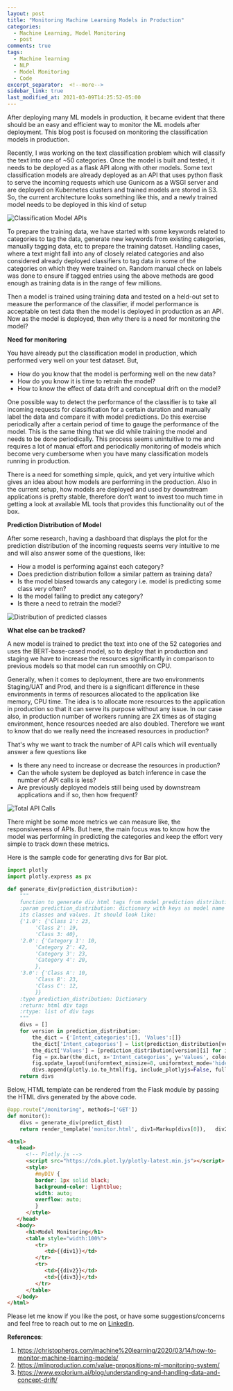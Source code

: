```yaml
---
layout: post
title: "Monitoring Machine Learning Models in Production"
categories:
  - Machine Learning, Model Monitoring
  - post
comments: true
tags:
  - Machine learning
  - NLP
  - Model Monitoring
  - Code
excerpt_separator:  <!--more-->
sidebar_link: true
last_modified_at: 2021-03-09T14:25:52-05:00
---
```


After deploying many ML models in production, it became evident that there should be an easy and efficient way to monitor the ML models after deployment. This blog post is focused on monitoring the classification models in production.

Recently, I was working on the text classification problem which will classify the text into one of ~50 categories. Once the model is built and tested, it needs to be deployed as a flask API along with other models. Some text classification models are already deployed as an API that uses python flask to serve the incoming requests which use Gunicorn as a WSGI server and are deployed on Kubernetes clusters and trained models are stored in S3.<!--more--> So, the current architecture looks something like this, and a newly trained model needs to be deployed in this kind of setup

![Classification Model APIs]({{site.url}}/assets/image/Archicture.jpeg)

To prepare the training data, we have started with some keywords related to categories to tag the data, generate new keywords from existing categories, manually tagging data, etc to prepare the training dataset. Handling cases, where a text might fall into any of closely related categories and also considered already deployed classifiers to tag data in some of the categories on which they were trained on. Random manual check on labels was done to ensure if tagged entries using the above methods are good enough as training data is in the range of few millions.

Then a model is trained using training data and tested on a held-out set to measure the performance of the classifier, if model performance is acceptable on test data then the model is deployed in production as an API. Now as the model is deployed, then why there is a need for monitoring the model?

**Need for monitoring**

You have already put the classification model in production, which performed very well on your test dataset. But,

- How do you know that the model is performing well on the new data?
- How do you know it is time to retrain the model?
- How to know the effect of data drift and conceptual drift on the model?

One possible way to detect the performance of the classifier is to take all incoming requests for classification for a certain duration and manually label the data and compare it with model predictions. Do this exercise periodically after a certain period of time to gauge the performance of the model. This is the same thing that we did while training the model and needs to be done periodically. This process seems unintuitive to me and requires a lot of manual effort and periodically monitoring of models which become very cumbersome when you have many classification models running in production.

There is a need for something simple, quick, and yet very intuitive which gives an idea about how models are performing in the production. Also in the current setup, how models are deployed and used by downstream applications is pretty stable, therefore don’t want to invest too much time in getting a look at available ML tools that provides this functionality out of the box.

**Prediction Distribution of Model**

After some research, having a dashboard that displays the plot for the prediction distribution of the incoming requests seems very intuitive to me and will also answer some of the questions, like:

- How a model is performing against each category?
- Does prediction distribution follow a similar pattern as training data?
- Is the model biased towards any category i.e. model is predicting some class very often?
- Is the model failing to predict any category?
- Is there a need to retrain the model?

![Distribution of predicted classes]({{site.url}}/assets/image/BERT_class_Prediction.png)

**What else can be tracked?**

A new model is trained to predict the text into one of the 52 categories and uses the BERT-base-cased model, so to deploy that in production and staging we have to increase the resources significantly in comparison to previous models so that model can run smoothly on CPU.

Generally, when it comes to deployment, there are two environments Staging/UAT and Prod, and there is a significant difference in these environments in terms of resources allocated to the application like memory, CPU time. The idea is to allocate more resources to the application in production so that it can serve its purpose without any issue. In our case also, in production number of workers running are 2X times as of staging environment, hence resources needed are also doubled. Therefore we want to know that do we really need the increased resources in production?

That's why we want to track the number of API calls which will eventually answer a few questions like

- Is there any need to increase or decrease the resources in production?
- Can the whole system be deployed as batch inference in case the number of API calls is less?
- Are previously deployed models still being used by downstream applications and if so, then how frequent?

![Total API Calls]({{site.url}}/assets/image/API_Calls.png)

There might be some more metrics we can measure like, the responsiveness of APIs. But here, the main focus was to know how the model was performing in predicting the categories and keep the effort very simple to track down these metrics.

Here is the sample code for generating divs for Bar plot.

```python
import plotly
import plotly.express as px

def generate_div(prediction_distribution):
    """
    function to generate div html tags from model prediction distribution dictionary.
    :param prediction_distribution: dictionary with keys as model name and its values as a dictionary having 
    its classes and values. It should look like:
    {'1.0': {'Class 1': 23,
         'Class 2': 19,
         'Class 3: 40},
    '2.0': {'Category 1': 10,
         'Category 2': 42,
         'Category 3': 23,
         'Category 4': 20,
         },
    '3.0': {'Class A': 10,
         'Class B': 23,
         'Class C': 12,
         }}
    :type prediction_distribution: Dictionary
    :return: html div tags
    :rtype: list of div tags
    """
    divs = []
    for version in prediction_distribution:
        the_dict = {'Intent_categories':[], 'Values':[]}
        the_dict['Intent_categories'] = list(prediction_distribution[version].keys())
        the_dict['Values'] = [prediction_distribution[version][i] for i in the_dict['Intent_categories']]
        fig = px.bar(the_dict, x='Intent_categories', y='Values', color='Values',title="Class prediction distribution for model %s"%version)
        fig.update_layout(uniformtext_minsize=8, uniformtext_mode='hide', xaxis_tickangle=45)
        divs.append(plotly.io.to_html(fig, include_plotlyjs=False, full_html=False))
    return divs
```

Below, HTML template can be rendered from the Flask module by passing the HTML divs generated by the above code.

```python
@app.route("/monitoring", methods=['GET'])
def monitor():
    divs = generate_div(predict_dist)
    return render_template('monitor.html', div1=Markup(divs[0]),   div2=Markup(divs[1]), div3=Markup(divs[2]))

```

```html
<html>
   <head>
      <!-- Plotly.js -->
      <script src="https://cdn.plot.ly/plotly-latest.min.js"></script>
      <style> 
         #myDIV {
         border: 1px solid black;
         background-color: lightblue;
         width: auto;
         overflow: auto;
         }
      </style>
   </head>
   <body>
      <h1>Model Monitoring</h1>
      <table style="width:100%">
         <tr>
            <td>{{div1}}</td>
         </tr>
         <tr>
            <td>{{div2}}</td>
            <td>{{div3}}</td>
         </tr>
      </table>
   </body>
</html>
```

Please let me know if you like the post, or have some suggestions/concerns and feel free to reach out to me on [LinkedIn](https://www.linkedin.com/in/aditya00kumar/).

**References**:
1. https://christophergs.com/machine%20learning/2020/03/14/how-to-monitor-machine-learning-models/
2. https://mlinproduction.com/value-propositions-ml-monitoring-system/
3. https://www.explorium.ai/blog/understanding-and-handling-data-and-concept-drift/
